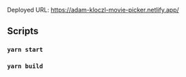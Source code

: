 Deployed URL: https://adam-kloczl-movie-picker.netlify.app/

## Scripts

### `yarn start`
### `yarn build`